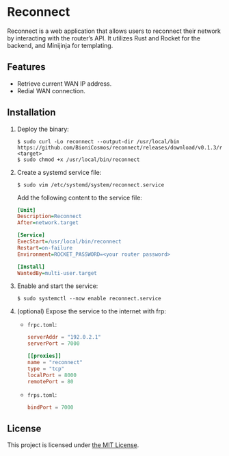 # Reconnect

Reconnect is a web application that allows users to reconnect their network by interacting with the router’s API. It utilizes Rust and Rocket for the backend, and Minijinja for templating.

## Features

- Retrieve current WAN IP address.
- Redial WAN connection.

## Installation

1. Deploy the binary:

   ```shellsession
   $ sudo curl -Lo reconnect --output-dir /usr/local/bin https://github.com/BioniCosmos/reconnect/releases/download/v0.1.3/reconnect-<target>
   $ sudo chmod +x /usr/local/bin/reconnect
   ```

2. Create a systemd service file:

   ```shellsession
   $ sudo vim /etc/systemd/system/reconnect.service
   ```

   Add the following content to the service file:

   ```ini
   [Unit]
   Description=Reconnect
   After=network.target
   
   [Service]
   ExecStart=/usr/local/bin/reconnect
   Restart=on-failure
   Environment=ROCKET_PASSWORD=<your router password>
   
   [Install]
   WantedBy=multi-user.target
   ```

3. Enable and start the service:

   ```shellsession
   $ sudo systemctl --now enable reconnect.service
   ```

4. (optional) Expose the service to the internet with frp:

   - `frpc.toml`:

     ```toml
     serverAddr = "192.0.2.1"
     serverPort = 7000
     
     [[proxies]]
     name = "reconnect"
     type = "tcp"
     localPort = 8000
     remotePort = 80
     ```

   - `frps.toml`:

     ```toml
     bindPort = 7000
     ```

## License

This project is licensed under [the MIT License](./LICENSE).
